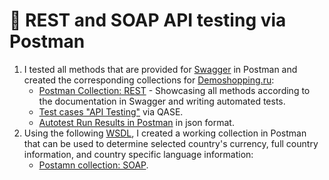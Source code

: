 # 👷 REST and SOAP API testing via Postman

1. I tested all methods that are provided for [Swagger](https://petstore.swagger.io/) in Postman and created the corresponding collections for [Demoshopping.ru](https://demoshopping.ru/):
   * [Postman Collection: REST](https://www.postman.com/lexi65739/demoshopping/collection/wcucc3c/demoshopping?action=share&creator=39696734&active-environment=39696734-0a6302c1-fb1e-4a6d-b8d5-ad2d73ae2b3f) - Showcasing all methods according to the documentation in Swagger and writing automated tests.
   * [Test cases "API Testing"](https://github.com/LSalakhova/api/blob/main/Test%20cases%20%22API%20Testing%22%20via%20QASE.pdf)  via QASE.
   * [Autotest Run Results in Postman](https://github.com/LSalakhova/api/blob/main/Demoshopping.postman_test_run.json) in json format.
2. Using the following [WSDL](http://webservices.oorsprong.org/websamples.countryinfo/CountryInfoService.wso?WSDL), I created a working collection in Postman that can be used to determine selected country's currency, full country information, and country specific language information:
   * [Postamn collection: SOAP](https://www.postman.com/lexi65739/workspace/soap/collection/39696734-109de79c-8a4d-4785-9ce3-8c28378452ee?action=share&creator=39696734).
 
   

  
